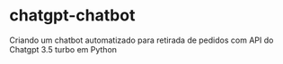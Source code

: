 # chatgpt-chatbot
Criando um chatbot automatizado para retirada de pedidos com API do Chatgpt 3.5 turbo em Python
